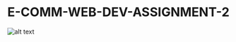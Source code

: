 # E-COMM-WEB-DEV-ASSIGNMENT-2
 
![alt text]([https://raw.githubusercontent.com/Descent098/ezcv/master/.github/logo.png](https://raw.githubusercontent.com/BinWang01/E-COMM-WEB-DEV-ASSIGNMENT-2/main/assignment%202-physical-Conceptual.drawio.png)https://raw.githubusercontent.com/BinWang01/E-COMM-WEB-DEV-ASSIGNMENT-2/main/assignment%202-physical-Conceptual.drawio.png)
